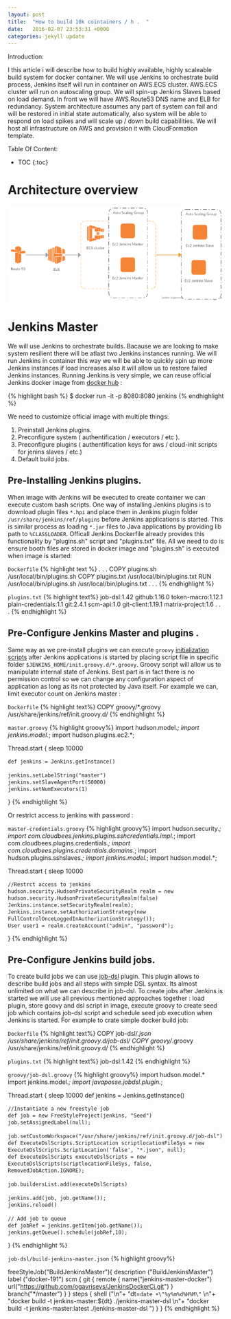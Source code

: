 ```yaml
---
layout: post
title:  "How to build 10k cointainers / h .  "
date:   2016-02-07 23:53:31 +0000
categories: jekyll update
---
```


Introduction:

I this article i will describe how to build highly available, highly scaleable build system for docker container. We will use Jenkins to orchestrate build process, Jenkins itself will run in container on AWS.ECS cluster. AWS.ECS cluster will run on autoscaling group. We will spin-up Jenkins Slaves based on load demand. In front we will have AWS.Route53 DNS name and ELB for redundancy. System architecture assumes any part of system can fail and will be restored in initial state automatically, also system will be able to respond on load spikes and will scale up / down build capabilities. We will host all infrastructure on AWS and provision it with CloudFormation template.

Table Of Content:

* TOC
{:toc}


Architecture overview
======================

![Alt text](/images/architecture.png "Architecture overview")





Jenkins Master
===============
We will use Jenkins to orchestrate builds. Bacause we are looking to make system resilient there will be atlast two Jenkins instances running. We will run Jenkins in container this way we will be able to quickly spin up more Jenkins instances if load increases also it will allow us to restore failed Jenkins instances. Running Jenkins is very simple, we can reuse official Jenkins docker image from [docker hub](https://hub.docker.com/_/jenkins/) :    

{% highlight bash %}
$ docker run -it -p 8080:8080 jenkins
{% endhighlight %}

We need to customize official image with multiple things:

1. Preinstall Jenkins plugins.
2. Preconfigure system ( authentification / executors / etc ).
3. Preconfigure plugins ( authentification keys for aws / cloud-init scripts for jenins slaves / etc.)
4. Default build jobs.  

Pre-Installing Jenkins plugins.
-------------------------------
When image with Jenkins will be executed to create container we can execute custom bash scripts.
One way of installing Jenkins plugins is to download plugin files `*.hpi` and place them in Jenkins plugin folder `/usr/share/jenkins/ref/plugins` before Jenkins applications is started. This is similar process as loading `*.jar` files to Java applications by providing lib path to `%CLASSLOADER`. Officall Jenkins Dockerfile already provides this functionality by "plugins.sh" script and "plugins.txt" file. All we need to do is ensure booth files are stored in docker image and "plugins.sh" is executed when image is started:


`Dockerfile`
{% highlight text %}
. . .
COPY plugins.sh /usr/local/bin/plugins.sh
COPY plugins.txt /usr/local/bin/plugins.txt
RUN /usr/local/bin/plugins.sh /usr/local/bin/plugins.txt
. . .
{% endhighlight %}

`plugins.txt`
{% highlight text%}
job-dsl:1.42
github:1.16.0
  token-macro:1.12.1
  plain-credentials:1.1
  git:2.4.1
    scm-api:1.0
    git-client:1.19.1
    matrix-project:1.6
 . . .
{% endhighlight %}

Pre-Configure Jenkins Master and plugins .
------------------------------------------
Same way as we pre-install plugins we can execute `groovy` [initialization scripts](https://wiki.jenkins-ci.org/pages/viewpage.action?pageId=70877249) after Jenkins applications is started by placing script file in specific folder `$JENKINS_HOME/init.groovy.d/*.groovy`. Groovy script will allow us to manipulate internal state of Jenkins. Best part is in fact there is no permission control so we can change any configuration aspect of application as long as its not protected by Java itself. For example we can, limit executor count on Jenkins master :

`Dockerfile`
{% highlight text%}
COPY groovy/*.groovy /usr/share/jenkins/ref/init.groovy.d/
{% endhighlight %}

`master.groovy`
{% highlight groovy%}
import hudson.model.*;
import jenkins.model.*;
import hudson.plugins.ec2.*;

Thread.start {
    sleep 10000

    def jenkins = Jenkins.getInstance()

    jenkins.setLabelString("master")
    jenkins.setSlaveAgentPort(50000)
    jenkins.setNumExecutors(1)
}
{% endhighlight %}

Or restrict access to jenkins with password :

`master-credentials.groovy`
{% highlight groovy%}
import hudson.security.*;
import com.cloudbees.jenkins.plugins.sshcredentials.impl.*;
import com.cloudbees.plugins.credentials.*;
import com.cloudbees.plugins.credentials.domains.*;
import hudson.plugins.sshslaves.*;
import jenkins.model.*;
import hudson.model.*;

Thread.start {
    sleep 10000

    //Restrct access to jenkins
    hudson.security.HudsonPrivateSecurityRealm realm = new hudson.security.HudsonPrivateSecurityRealm(false)
    Jenkins.instance.setSecurityRealm(realm);
    Jenkins.instance.setAuthorizationStrategy(new FullControlOnceLoggedInAuthorizationStrategy());
    User user1 = realm.createAccount("admin", "password");
}
{% endhighlight %}

Pre-Configure Jenkins build jobs.
---------------------------------
To create build jobs we can use [job-dsl](https://wiki.jenkins-ci.org/display/JENKINS/Job+DSL+Plugin) plugin. This plugin allows to describe build jobs and all steps with simple DSL syntax. Its almost unlimited on what we can describe in job-dsl. To create jobs after Jenkins is started we will use all previous mentioned approaches together : load plugin, store goovy and dsl script in image, execute groovy to create seed job which contains job-dsl script and schedule seed job execution when Jenkins is started. For example to crate simple docker build job:


`Dockerfile`
{% highlight text%}
COPY job-dsl/*.json /usr/share/jenkins/ref/init.groovy.d/job-dsl/
COPY groovy/*.groovy /usr/share/jenkins/ref/init.groovy.d/
{% endhighlight %}

`plugins.txt`
{% highlight text%}
job-dsl:1.42
{% endhighlight %}

`groovy/job-dsl.groovy`
{% highlight groovy%}
import hudson.model.*
import jenkins.model.*;
import javaposse.jobdsl.plugin.*;

Thread.start {
    sleep 10000
    def jenkins = Jenkins.getInstance()

    //Instantiate a new freestyle job
    def job = new FreeStyleProject(jenkins, "Seed")
    job.setAssignedLabel(null);

    job.setCustomWorkspace("/usr/share/jenkins/ref/init.groovy.d/job-dsl")
    def ExecuteDslScripts.ScriptLocation scriptlocationFileSys = new ExecuteDslScripts.ScriptLocation('false', "*.json", null);
    def ExecuteDslScripts executeDslScripts = new ExecuteDslScripts(scriptlocationFileSys, false, RemovedJobAction.IGNORE);

    job.buildersList.add(executeDslScripts)

    jenkins.add(job, job.getName());
    jenkins.reload()

    // Add job to queue
    def jobRef = jenkins.getItem(job.getName());
    jenkins.getQueue().schedule(jobRef,10);
}
{% endhighlight %}

`job-dsl/build-jenkins-master.json`
{% highlight groovy%}

freeStyleJob("BuildJenkinsMaster"){
  description ("BuildJenkinsMaster")
  label ("docker-191")
  scm {
    git {
      remote {
        name("jenkins-master-docker")
        url("https://github.com/ogavrisevs/JenkinsDockerCi.git")
      }
      branch("*/master")
    }
  }
  steps {
    shell ("\n"+
          "dt=`date +\"%y%m%d%H%M\"` \n"+
          "docker build -t jenkins-master:\${dt} ./jenkins-master-dsl \n"+
          "docker build -t jenkins-master:latest ./jenkins-master-dsl ")
  }
}
{% endhighlight %}
